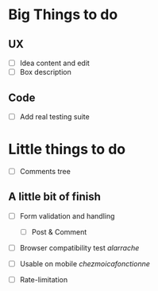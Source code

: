 # Big Things to do

## UX

- [ ] Idea content and edit
- [ ] Box description 

## Code

- [ ] Add real testing suite

# Little things to do

- [ ] Comments tree 

## A little bit of finish

- [ ] Form validation and handling
    - [ ] Post & Comment
- [ ] Browser compatibility test *alarrache*
- [ ] Usable on mobile *chezmoicafonctionne*
- [ ] Rate-limitation

